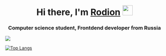 <h1 align="center">Hi there, I'm <a href="https://vk.com/gimranovrodion" target="_blank">Rodion</a> 
<img src="https://github.com/blackcater/blackcater/raw/main/images/Hi.gif" height="32"/></h1>
<h3 align="center">Computer science student, Frontdend developer from Russia </h3>

![](https://komarev.com/ghpvc/?username=RodionGimranov)


[![Top Langs](https://github-readme-stats.vercel.app/api/top-langs/?username=RodionGimranov)](https://github.com/RodionGimranov/github-readme-stats)
